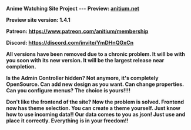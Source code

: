 **Anime Watching Site Project**
**---**
**Preview: [anitium.net](https://anitium.net)**

**Preview site version: 1.4.1**

**Patreon: https://www.patreon.com/anitium/membership**

**Discord: https://discord.com/invite/YmDHnQGxCn**

**All versions have been removed due to a chronic problem. It will be with you soon with its new version. It will be the largest release near completion.**

**Is the Admin Controller hidden? Not anymore, it's completely OpenSource. Can add new design as you want. Can change properties. Can you configure menus? The choice is yours!!!!**

**Don't like the frontend of the site? Now the problem is solved. Frontend now has theme selection. You can create a theme yourself. Just know how to use incoming data!! Our data comes to you as json! Just use and place it correctly. Everything is in your freedom!!**











